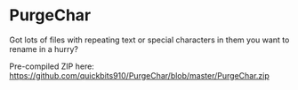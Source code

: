 # PurgeChar
Got lots of files with repeating text or special characters in them you want to rename in a hurry?

Pre-compiled ZIP here: https://github.com/quickbits910/PurgeChar/blob/master/PurgeChar.zip
